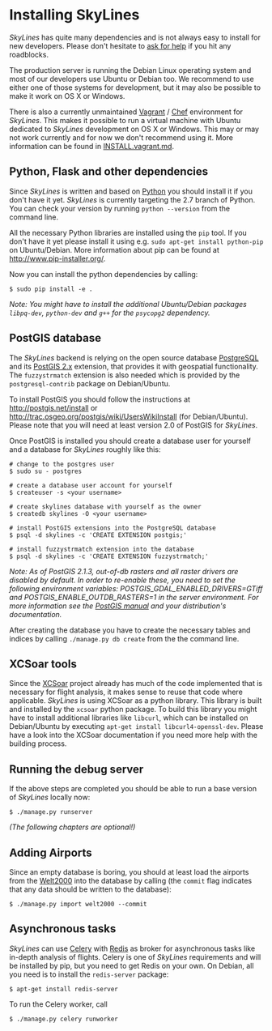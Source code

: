 # Installing SkyLines

*SkyLines* has quite many dependencies and is not always easy to install for
new developers. Please don't hesitate to
[ask for help](README.md#contact-and-contributing) if you hit any roadblocks.

The production server is running the Debian Linux operating system and most of
our developers use Ubuntu or Debian too. We recommend to use either one of
those systems for development, but it may also be possible to make it work on
OS X or Windows.

There is also a currently unmaintained [Vagrant](http://www.vagrantup.com/) /
[Chef](http://www.opscode.com/chef/) environment for *SkyLines*. This makes it
possible to run a virtual machine with Ubuntu dedicated to *SkyLines*
development on OS X or Windows. This may or may not work currently and for now
we don't recommend using it. More information can be found in
[INSTALL.vagrant.md](INSTALL.vagrant.md).


## Python, Flask and other dependencies

Since *SkyLines* is written and based on [Python](http://www.python.org/) you
should install it if you don't have it yet. *SkyLines* is currently targeting
the 2.7 branch of Python. You can check your version by running `python
--version` from the command line.

All the necessary Python libraries are installed using the `pip` tool. If you
don't have it yet please install it using e.g. `sudo apt-get install
python-pip` on Ubuntu/Debian. More information about pip can be found at
<http://www.pip-installer.org/>.

Now you can install the python dependencies by calling:

    $ sudo pip install -e .

*Note: You might have to install the additional Ubuntu/Debian packages
`libpq-dev`, `python-dev` and `g++` for the `psycopg2` dependency.*


## PostGIS database

The *SkyLines* backend is relying on the open source database
[PostgreSQL](http://www.postgresql.org/) and its
[PostGIS 2.x](http://www.postgis.net/) extension, that provides it with
geospatial functionality. The `fuzzystrmatch` extension is also needed which
is provided by the `postgresql-contrib` package on Debian/Ubuntu.

To install PostGIS you should follow the instructions at
<http://postgis.net/install> or
<http://trac.osgeo.org/postgis/wiki/UsersWikiInstall> (for Debian/Ubuntu).
Please note that you will need at least version 2.0 of PostGIS for *SkyLines*.

Once PostGIS is installed you should create a database user for yourself and
a database for *SkyLines* roughly like this:

    # change to the postgres user
    $ sudo su - postgres

    # create a database user account for yourself
    $ createuser -s <your username>

    # create skylines database with yourself as the owner
    $ createdb skylines -O <your username>

    # install PostGIS extensions into the PostgreSQL database
    $ psql -d skylines -c 'CREATE EXTENSION postgis;'

    # install fuzzystrmatch extension into the database
    $ psql -d skylines -c 'CREATE EXTENSION fuzzystrmatch;'

*Note: As of PostGIS 2.1.3, out-of-db rasters and all raster drivers are
disabled by default. In order to re-enable these, you need to set the
following environment variables: POSTGIS_GDAL_ENABLED_DRIVERS=GTiff and
POSTGIS_ENABLE_OUTDB_RASTERS=1 in the server environment. For more
information see the [PostGIS
manual](http://postgis.net/docs/postgis_installation.html#install_short_version)
and your distribution's documentation.*

After creating the database you have to create the necessary tables and indices
by calling `./manage.py db create` from the the command line.


## XCSoar tools

Since the [XCSoar](http://www.xcsoar.org/) project already has much of the code
implemented that is necessary for flight analysis, it makes sense to reuse that
code where applicable. *SkyLines* is using XCSoar as a python library. This library
is built and installed by the `xcsoar` python package. To build this library you
might have to install additional libraries like `libcurl`, which can be installed
on Debian/Ubuntu by executing `apt-get install libcurl4-openssl-dev`. Please have
a look into the XCSoar documentation if you need more help with the building process.


## Running the debug server

If the above steps are completed you should be able to run a base version of
*SkyLines* locally now:

    $ ./manage.py runserver

*(The following chapters are optional!)*


## Adding Airports

Since an empty database is boring, you should at least load the airports from
the [Welt2000](http://www.segelflug.de/vereine/welt2000/) into the database by
calling (the `commit` flag indicates that any data should be written to the
database):

    $ ./manage.py import welt2000 --commit


## Asynchronous tasks

*SkyLines* can use [Celery](http://www.celeryproject.org) with
[Redis](http://www.redis.io) as broker for asynchronous tasks like in-depth
analysis of flights. Celery is one of *SkyLines* requirements and will be
installed by pip, but you need to get Redis on your own. On Debian, all you
need is to install the `redis-server` package:

    $ apt-get install redis-server

To run the Celery worker, call

    $ ./manage.py celery runworker
